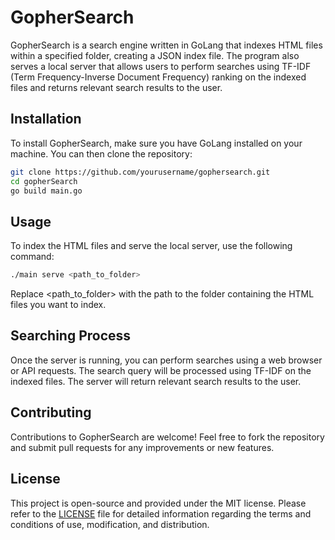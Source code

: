 # GopherSearch

GopherSearch is a search engine written in GoLang that indexes HTML files within a specified folder, creating a JSON index file. The program also serves a local server that allows users to perform searches using TF-IDF (Term Frequency-Inverse Document Frequency) ranking on the indexed files and returns relevant search results to the user.

## Installation

To install GopherSearch, make sure you have GoLang installed on your machine. You can then clone the repository:

```bash
git clone https://github.com/yourusername/gophersearch.git
cd gopherSearch
go build main.go
```

## Usage

To index the HTML files and serve the local server, use the following command:

```bash
./main serve <path_to_folder>
```

Replace <path_to_folder> with the path to the folder containing the HTML files you want to index.

## Searching Process

Once the server is running, you can perform searches using a web browser or API requests. The search query will be processed using TF-IDF on the indexed files. The server will return relevant search results to the user.

## Contributing

Contributions to GopherSearch are welcome! Feel free to fork the repository and submit pull requests for any improvements or new features.

## License

This project is open-source and provided under the MIT license. Please refer to the [LICENSE](./LICENSE) file for detailed information regarding the terms and conditions of use, modification, and distribution.
